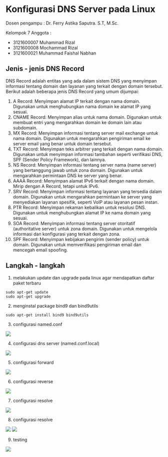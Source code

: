# Konfigurasi DNS Server pada Linux

Dosen pengampu : Dr. Ferry Astika Saputra. S.T, M.Sc.

Kelompok 7
Anggota : 
- 3121600007 Muhammad Rizal
- 3121600008 Mochammad Rizal
- 3121600021 Muhammad Faishal Nabhan

## Jenis - jenis DNS Record
DNS Record adalah entitas yang ada dalam sistem DNS yang menyimpan informasi tentang domain dan layanan yang terkait dengan domain tersebut. Berikut adalah beberapa jenis DNS Record yang umum dijumpai:
1. A Record: Menyimpan alamat IP terkait dengan nama domain. Digunakan untuk menghubungkan nama domain ke alamat IP yang sesuai.
2. CNAME Record: Menyimpan alias untuk nama domain. Digunakan untuk membuat entri yang mengarahkan domain ke domain lain atau subdomain.
3. MX Record: Menyimpan informasi tentang server mail exchange untuk nama domain. Digunakan untuk mengarahkan pengiriman email ke server email yang benar untuk domain tersebut.
4. TXT Record: Menyimpan teks arbitrer yang terkait dengan nama domain. Digunakan untuk menyimpan informasi tambahan seperti verifikasi DNS, SPF (Sender Policy Framework), dan lainnya.
5. NS Record: Menyimpan informasi tentang server nama (name server) yang bertanggung jawab untuk zona domain. Digunakan untuk mengarahkan permintaan DNS ke server yang benar.
6. AAAA Record: Menyimpan alamat IPv6 terkait dengan nama domain. Mirip dengan A Record, tetapi untuk IPv6.
7. SRV Record: Menyimpan informasi tentang layanan yang tersedia dalam domain. Digunakan untuk mengarahkan permintaan ke server yang menyediakan layanan spesifik, seperti VoIP atau layanan pesan instan.
8. PTR Record: Menyimpan rekaman kebalikan untuk resolusi DNS. Digunakan untuk menghubungkan alamat IP ke nama domain yang sesuai.
9. SOA Record: Menyimpan informasi tentang server otoritatif (authoritative server) untuk zona domain. Digunakan untuk mengelola informasi dan konfigurasi yang terkait dengan zona.
10. SPF Record: Menyimpan kebijakan pengirim (sender policy) untuk domain. Digunakan untuk memverifikasi pengiriman email dan mencegah email spoofing.

## Langkah - langkah
1. melakukan update dan upgrade pada linux agar mendapatkan daftar paket terbaru
```
sudo apt-get update
sudo apt-get upgrade
```
2. menginstal package bind9 dan bind9utils
```
sudo apt-get install bind9 bind9utils
```
3. configurasi named.conf

![](https://raw.githubusercontent.com/rizal15D/WorkshopAdministrasiJaringan/main/Minggu%206/assets/namedconf.png)

4. configurasi dns server (named.conf.local)

![](https://raw.githubusercontent.com/rizal15D/WorkshopAdministrasiJaringan/main/Minggu%206/assets/namedconflocal.png)

5. configurasi  forward

![](https://raw.githubusercontent.com/rizal15D/WorkshopAdministrasiJaringan/main/Minggu%206/assets/forward.png)

6. configurasi reverse

![](https://raw.githubusercontent.com/rizal15D/WorkshopAdministrasiJaringan/main/Minggu%206/assets/reverse.png)

7. configurasi resolve

![](https://raw.githubusercontent.com/rizal15D/WorkshopAdministrasiJaringan/main/Minggu%206/assets/resolvconf.png)

8. configurasi resolve

![](https://raw.githubusercontent.com/rizal15D/WorkshopAdministrasiJaringan/main/Minggu%206/assets/namedconfoptions.png)
![](https://raw.githubusercontent.com/rizal15D/WorkshopAdministrasiJaringan/main/Minggu%206/assets/namedconfoptions2.png)

9. testing

![](https://raw.githubusercontent.com/rizal15D/WorkshopAdministrasiJaringan/main/Minggu%206/assets/testing.png)
